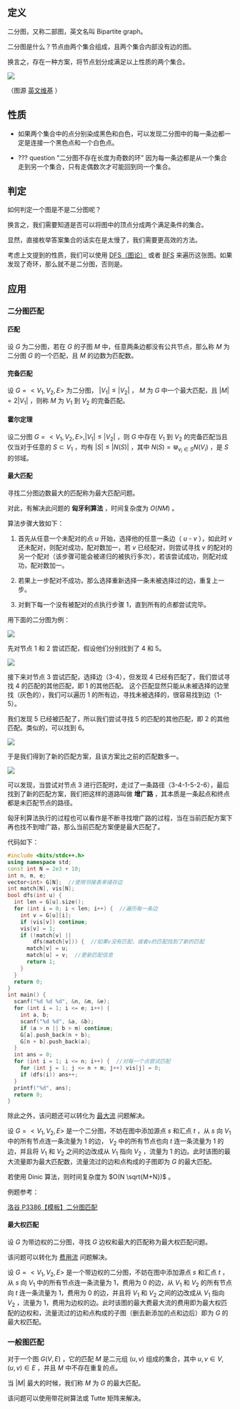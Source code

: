 ## 定义

二分图，又称二部图，英文名叫 Bipartite graph。

二分图是什么？节点由两个集合组成，且两个集合内部没有边的图。

换言之，存在一种方案，将节点划分成满足以上性质的两个集合。

![](./images/bi-graph.png)

（图源 [英文维基](https://en.wikipedia.org/wiki/Bipartite_graph) ）

## 性质

-   如果两个集合中的点分别染成黑色和白色，可以发现二分图中的每一条边都一定是连接一个黑色点和一个白色点。

-   ??? question "二分图不存在长度为奇数的环"
        因为每一条边都是从一个集合走到另一个集合，只有走偶数次才可能回到同一个集合。

## 判定

如何判定一个图是不是二分图呢？

换言之，我们需要知道是否可以将图中的顶点分成两个满足条件的集合。

显然，直接枚举答案集合的话实在是太慢了，我们需要更高效的方法。

考虑上文提到的性质，我们可以使用 [DFS（图论）](./dfs.md) 或者 [BFS](./bfs.md) 来遍历这张图。如果发现了奇环，那么就不是二分图，否则是。

## 应用

### 二分图匹配

#### 匹配

设 $G$ 为二分图，若在 $G$ 的子图 $M$ 中，任意两条边都没有公共节点，那么称 $M$ 为二分图 $G$ 的一个匹配，且 $M$ 的边数为匹配数。

#### 完备匹配

设 $G=<V_1, V_2, E>$ 为二分图， $|V_1| \leq |V_2|$ ， $M$ 为 $G$ 中一个最大匹配，且 $|M|=2|V_1|$ ，则称 $M$ 为 $V_1$ 到 $V_2$ 的完备匹配。

#### 霍尔定理

设二分图 $G=<V_1, V_2, E>, |V_1| \leq |V_2|$ ，则 $G$ 中存在 $V_1$ 到 $V_2$ 的完备匹配当且仅当对于任意的 $S \subset V_1$ ，均有 $|S|\leq|N(S)|$ ，其中 $N(S)=\Cup_{v_i \in S}{N(V_i)}$ ，是 $S$ 的邻域。

#### 最大匹配

寻找二分图边数最大的匹配称为最大匹配问题。

对此，有解决此问题的 **匈牙利算法** ，时间复杂度为 $O(NM)$ 。

算法步骤大致如下：

1.  首先从任意一个未配对的点 $u$ 开始，选择他的任意一条边（ $u$ - $v$ ），如此时 $v$ 还未配对，则配对成功，配对数加一，若 $v$ 已经配对，则尝试寻找 $v$ 的配对的另一个配对（该步骤可能会被递归的被执行多次），若该尝试成功，则配对成功，配对数加一。

2.  若果上一步配对不成功，那么选择重新选择一条未被选择过的边，重复上一步。

3.  对剩下每一个没有被配对的点执行步骤 1，直到所有的点都尝试完毕。

用下面的二分图为例：

![](./images/bi-graph-1.png)

先对节点 1 和 2 尝试匹配，假设他们分别找到了 4 和 5。

![](./images/bi-graph-2.png)

接下来对节点 3 尝试匹配，选择边（3-4），但发现 4 已经有匹配了，我们尝试寻找 4 的匹配的其他匹配，即 1 的其他匹配。
这个匹配显然只能从未被选择的边里找（灰色的），我们可以遍历 1 的所有边，寻找未被选择的，很容易找到边（1-5）。

我们发现 5 已经被匹配了，所以我们尝试寻找 5 的匹配的其他匹配，即 2 的其他匹配。类似的，可以找到 6。

![](./images/bi-graph-3.png)

于是我们得到了新的匹配方案，且该方案比之前的匹配数多一。

![](./images/bi-graph-4.png)

可以发现，当尝试对节点 3 进行匹配时，走过了一条路径（3-4-1-5-2-6），最后找到了新的匹配方案，我们把这样的道路叫做 **增广路** ，其本质是一条起点和终点都是未匹配节点的路径。

匈牙利算法执行的过程也可以看作是不断寻找增广路的过程，当在当前匹配方案下再也找不到增广路，那么当前匹配方案便是最大匹配了。

代码如下：

```cpp
#include <bits/stdc++.h>
using namespace std;
const int N = 2e3 + 10;
int n, m, e;
vector<int> G[N];  //使用邻接表来储存边
int match[N], vis[N];
bool dfs(int u) {
  int len = G[u].size();
  for (int i = 0; i < len; i++) {  //遍历每一条边
    int v = G[u][i];
    if (vis[v]) continue;
    vis[v] = 1;
    if (!match[v] ||
        dfs(match[v])) {  //如果v没有匹配，或者v的匹配找到了新的匹配
      match[v] = u;
      match[u] = v;  //更新匹配信息
      return 1;
    }
  }
  return 0;
}
int main() {
  scanf("%d %d %d", &n, &m, &e);
  for (int i = 1; i <= e; i++) {
    int a, b;
    scanf("%d %d", &a, &b);
    if (a > n || b > m) continue;
    G[a].push_back(n + b);
    G[n + b].push_back(a);
  }
  int ans = 0;
  for (int i = 1; i <= n; i++) {  //对每一个点尝试匹配
    for (int j = 1; j <= n + m; j++) vis[j] = 0;
    if (dfs(i)) ans++;
  }
  printf("%d", ans);
  return 0;
}
```

除此之外，该问题还可以转化为 [最大流](graph/flow/max-flow) 问题解决。

设 $G=<V_1, V_2, E>$ 是一个二分图，不妨在图中添加源点 $s$ 和汇点 $t$ ，从 $s$ 向 $V_1$ 中的所有节点连一条流量为 1 的边， $V_2$ 中的所有节点也向 $t$ 连一条流量为 1 的边，并且将 $V_1$ 和 $V_2$ 之间的边改成从 $V_1$ 指向 $V_2$ ，流量为 1 的边。此时该图的最大流量即为最大匹配数，流量流过的边和点构成的子图即为 $G$ 的最大匹配。

若使用 Dinic 算法，则时间复杂度为 $O(N \sqrt{M+N})$ 。

例题参考：

 [洛谷 P3386【模板】二分图匹配](https://www.luogu.com.cn/problem/P3386) 

#### 最大权匹配

设 $G$ 为带边权的二分图，寻找 $G$ 边权和最大的匹配称为最大权匹配问题。

该问题可以转化为 [费用流](graph/flow/min-cost) 问题解决。

设 $G=<V_1, V_2, E>$ 是一个带边权的二分图，不妨在图中添加源点 $s$ 和汇点 $t$ ，从 $s$ 向 $V_1$ 中的所有节点连一条流量为 1，费用为 0 的边，从 $V_1$ 和 $V_2$ 的所有节点向 $t$ 连一条流量为 1，费用为 0 的边，并且将 $V_1$ 和 $V_2$ 之间的边改成从 $V_1$ 指向 $V_2$ ，流量为 1，费用为边权的边。此时该图的最大费最大流的费用即为最大权匹配的边权和，流量流过的边和点构成的子图（删去新添加的点和边后）即为 $G$ 的最大权匹配。

### 一般图匹配

对于一个图 $G(V, E)$ ，它的匹配 $M$ 是二元组 $(u, v)$ 组成的集合，其中 $u, v \in V, (u, v) \in E$ ，并且 $M$ 中不存在重复的点。

当 $|M|$ 最大的时候，我们称 $M$ 为 $G$ 的最大匹配。

该问题可以使用带花树算法或 Tutte 矩阵来解决。
